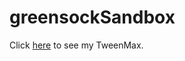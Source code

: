 # greensockSandbox
Click [here](https://marina-ramirez.github.io/greensockSandbox/) to see my TweenMax.
